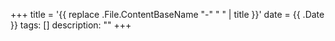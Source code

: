+++
title = '{{ replace .File.ContentBaseName "-" " " | title }}'
date = {{ .Date }}
tags: []
description: ""
+++
